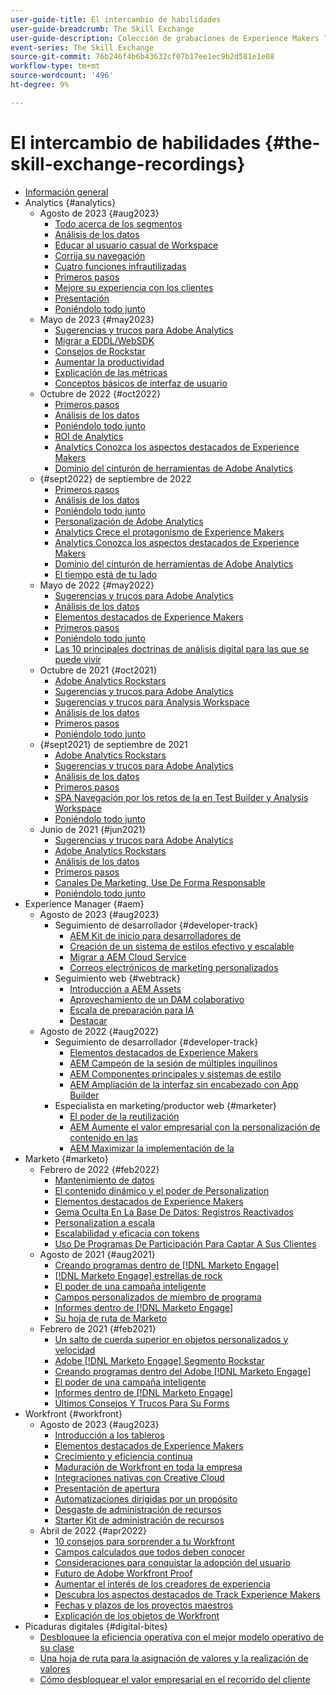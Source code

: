 ```yaml
---
user-guide-title: El intercambio de habilidades
user-guide-breadcrumb: The Skill Exchange
user-guide-description: Colección de grabaciones de Experience Makers The Skill Exchange
event-series: The Skill Exchange
source-git-commit: 76b246f4b6b43632cf07b17ee1ec9b2d581e1e08
workflow-type: tm+mt
source-wordcount: '496'
ht-degree: 9%

---
```



# El intercambio de habilidades {#the-skill-exchange-recordings}

+ [Información general](overview.md)
+ Analytics {#analytics}
   + Agosto de 2023 {#aug2023}
      + [Todo acerca de los segmentos](analytics/aug2023/spotlight-segments.md)
      + [Análisis de los datos](analytics/aug2023/analyze-the-data.md)
      + [Educar al usuario casual de Workspace](analytics/aug2023/spotlight-workspace-user.md)
      + [Corrija su navegación](analytics/aug2023/fix-navigation.md)
      + [Cuatro funciones infrautilizadas](analytics/aug2023/data-analysis.md)
      + [Primeros pasos](analytics/aug2023/getting-started.md)
      + [Mejore su experiencia con los clientes](analytics/aug2023/anti-conversion.md)
      + [Presentación](analytics/aug2023/keynote.md)
      + [Poniéndolo todo junto](analytics/aug2023/putting-together.md)
   + Mayo de 2023 {#may2023}
      + [Sugerencias y trucos para Adobe Analytics](analytics/may2023/tips-and-tricks.md)
      + [Migrar a EDDL/WebSDK](analytics/may2023/migrate.md)
      + [Consejos de Rockstar](analytics/may2023/rockstar-tips.md)
      + [Aumentar la productividad](analytics/may2023/productivity.md)
      + [Explicación de las métricas](analytics/may2023/metrics.md)
      + [Conceptos básicos de interfaz de usuario](analytics/may2023/user-interface.md)
   + Octubre de 2022 {#oct2022}
      + [Primeros pasos](analytics/oct2022/getting-started.md)
      + [Análisis de los datos](analytics/oct2022/analyzing-the-data.md)
      + [Poniéndolo todo junto](analytics/oct2022/putting-it-all-together.md)
      + [ROI de Analytics](analytics/oct2022/analytics-roi.md)
      + [Analytics Conozca los aspectos destacados de Experience Makers](analytics/oct2022/spotlight.md)
      + [Dominio del cinturón de herramientas de Adobe Analytics](analytics/oct2022/toolbelt.md)
   + {#sept2022} de septiembre de 2022
      + [Primeros pasos](analytics/sept2022/getting-started.md)
      + [Análisis de los datos](analytics/sept2022/analyzing-the-data.md)
      + [Poniéndolo todo junto](analytics/sept2022/putting-it-all-together.md)
      + [Personalización de Adobe Analytics](analytics/sept2022/making-analytics-your-own.md)
      + [Analytics Crece el protagonismo de Experience Makers](analytics/sept2022/grow-spotlight.md)
      + [Analytics Conozca los aspectos destacados de Experience Makers](analytics/sept2022/learn-spotlight.md)
      + [Dominio del cinturón de herramientas de Adobe Analytics](analytics/sept2022/toolbelt.md)
      + [El tiempo está de tu lado](analytics/sept2022/time-is-on-your-side.md)
   + Mayo de 2022 {#may2022}
      + [Sugerencias y trucos para Adobe Analytics](analytics/may2022/tips-and-tricks.md)
      + [Análisis de los datos](analytics/may2022/analyze-data.md)
      + [Elementos destacados de Experience Makers](analytics/may2022/experience-makers-spotlight.md)
      + [Primeros pasos](analytics/may2022/getting-started.md)
      + [Poniéndolo todo junto](analytics/may2022/putting-all-together.md)
      + [Las 10 principales doctrinas de análisis digital para las que se puede vivir](analytics/may2022/top-ten.md)
   + Octubre de 2021 {#oct2021}
      + [Adobe Analytics Rockstars](analytics/oct2021/analytics-rockstars.md)
      + [Sugerencias y trucos para Adobe Analytics](analytics/oct2021/tips-and-tricks.md)
      + [Sugerencias y trucos para Analysis Workspace](analytics/oct2021/analysis-workspace-tips-and-tricks.md)
      + [Análisis de los datos](analytics/oct2021/analyze-data.md)
      + [Primeros pasos](analytics/oct2021/getting-started.md)
      + [Poniéndolo todo junto](analytics/oct2021/putting-all-together.md)
   + {#sept2021} de septiembre de 2021
      + [Adobe Analytics Rockstars](analytics/sept2021/analytics-rockstars.md)
      + [Sugerencias y trucos para Adobe Analytics](analytics/sept2021/tips-and-tricks.md)
      + [Análisis de los datos](analytics/sept2021/analyze-data.md)
      + [Primeros pasos](analytics/sept2021/getting-started.md)
      + [SPA Navegación por los retos de la en Test Builder y Analysis Workspace](analytics/sept2021/navigate-spa.md)
      + [Poniéndolo todo junto](analytics/sept2021/putting-all-together.md)
   + Junio de 2021 {#jun2021}
      + [Sugerencias y trucos para Adobe Analytics](analytics/jun2021/tips-and-tricks.md)
      + [Adobe Analytics Rockstars](analytics/jun2021/analytics-rockstars.md)
      + [Análisis de los datos](analytics/jun2021/analyze-data.md)
      + [Primeros pasos](analytics/jun2021/getting-started.md)
      + [Canales De Marketing, Use De Forma Responsable](analytics/jun2021/marketing-channels.md)
      + [Poniéndolo todo junto](analytics/jun2021/putting-all-together.md)
+ Experience Manager {#aem}
   + Agosto de 2023 {#aug2023}
      + Seguimiento de desarrollador {#developer-track}
         + [AEM Kit de inicio para desarrolladores de](aem/aug2023/deploy-new-project.md)
         + [Creación de un sistema de estilos efectivo y escalable](aem/aug2023/scalable-style-system.md)
         + [Migrar a AEM Cloud Service](aem/aug2023/migrate-to-aemcs.md)
         + [Correos electrónicos de marketing personalizados](aem/aug2023/personalized-marketing-emails.md)
      + Seguimiento web {#webtrack}
         + [Introducción a AEM Assets](aem/aug2023/getting-started-aem-assets.md)
         + [Aprovechamiento de un DAM colaborativo](aem/aug2023/collaborative-dam.md)
         + [Escala de preparación para IA](aem/aug2023/metadata.md)
         + [Destacar](aem/aug2023/spotlight.md)
   + Agosto de 2022 {#aug2022}
      + Seguimiento de desarrollador {#developer-track}
         + [Elementos destacados de Experience Makers](aem/aug2022/spotlight.md)
         + [AEM Campeón de la sesión de múltiples inquilinos](aem/aug2022/multi-tenancy.md)
         + [AEM Componentes principales y sistemas de estilo](aem/aug2022/core-components.md)
         + [AEM Ampliación de la interfaz sin encabezado con App Builder](aem/aug2022/app-builder.md)
      + Especialista en marketing/productor web {#marketer}
         + [El poder de la reutilización](aem/aug2022/reusability.md)
         + [AEM Aumente el valor empresarial con la personalización de contenido en las](aem/aug2022/personalization.md)
         + [AEM Maximizar la implementación de la](aem/aug2022/implementation.md)
+ Marketo {#marketo}
   + Febrero de 2022 {#feb2022}
      + [Mantenimiento de datos](marketo/feb2022/data-maintenance.md)
      + [El contenido dinámico y el poder de Personalization](marketo/feb2022/dynamic-content.md)
      + [Elementos destacados de Experience Makers](marketo/feb2022/experience-makers-spotlight.md)
      + [Gema Oculta En La Base De Datos: Registros Reactivados](marketo/feb2022/hidden-gems.md)
      + [Personalization a escala](marketo/feb2022/personalization-at-scale.md)
      + [Escalabilidad y eficacia con tokens](marketo/feb2022/using-tokens.md)
      + [Uso De Programas De Participación Para Captar A Sus Clientes](marketo/feb2022/utilize-engagement-programs.md)
   + Agosto de 2021 {#aug2021}
      + [Creando programas dentro de  [!DNL Marketo Engage]](marketo/aug2021/create-programs.md)
      + [[!DNL Marketo Engage] estrellas de rock](marketo/aug2021/engage-rockstars.md)
      + [El poder de una campaña inteligente](marketo/aug2021/smart-campaign.md)
      + [Campos personalizados de miembro de programa](marketo/aug2021/program-member-custom-fields.md)
      + [Informes dentro de  [!DNL Marketo Engage]](marketo/aug2021/reporting.md)
      + [Su hoja de ruta de Marketo](marketo/aug2021/marketo-roadmap.md)
   + Febrero de 2021 {#feb2021}
      + [Un salto de cuerda superior en objetos personalizados y velocidad](marketo/feb2021/custom-objects.md)
      + [Adobe [!DNL Marketo Engage] Segmento Rockstar](marketo/feb2021/rockstar.md)
      + [Creando programas dentro del Adobe  [!DNL Marketo Engage]](marketo/feb2021/create-programs.md)
      + [El poder de una campaña inteligente](marketo/feb2021/power-of-smart-campaign.md)
      + [Informes dentro de  [!DNL Marketo Engage]](marketo/feb2021/reporting-within-marketo.md)
      + [Últimos Consejos Y Trucos Para Su Forms](marketo/feb2021/forms-tips-and-tricks.md)
+ Workfront {#workfront}
   + Agosto de 2023 {#aug2023}
      + [Introducción a los tableros](workfront/aug2023/introduction-to-boards.md)
      + [Elementos destacados de Experience Makers](workfront/aug2023/spotlight.md)
      + [Crecimiento y eficiencia continua](workfront/aug2023/growth-continued-efficiencies.md)
      + [Maduración de Workfront en toda la empresa](workfront/aug2023/workfront-across-enterprise.md)
      + [Integraciones nativas con Creative Cloud](workfront/aug2023/native-integtrations.md)
      + [Presentación de apertura](workfront/aug2023/opening-keynote.md)
      + [Automatizaciones dirigidas por un propósito](workfront/aug2023/automations.md)
      + [Desgaste de administración de recursos](workfront/aug2023/resource-management-burnout.md)
      + [Starter Kit de administración de recursos](workfront/aug2023/resource-management-starter-kit.md)
   + Abril de 2022 {#apr2022}
      + [10 consejos para sorprender a tu Workfront](workfront/apr2022/ten-tips.md)
      + [Campos calculados que todos deben conocer](workfront/apr2022/calculated-fields.md)
      + [Consideraciones para conquistar la adopción del usuario](workfront/apr2022/user-adoption.md)
      + [Futuro de Adobe Workfront Proof](workfront/apr2022/workfront-proof.md)
      + [Aumentar el interés de los creadores de experiencia](workfront/apr2022/grow-track-spotlight.md)
      + [Descubra los aspectos destacados de Track Experience Makers](workfront/apr2022/learn-track-spotlight.md)
      + [Fechas y plazos de los proyectos maestros](workfront/apr2022/projects-dates-timelines.md)
      + [Explicación de los objetos de Workfront](workfront/apr2022/understanding-objects.md)
+ Picaduras digitales {#digital-bites}
   + [Desbloquee la eficiencia operativa con el mejor modelo operativo de su clase](digital-bites/operational-model.md)
   + [Una hoja de ruta para la asignación de valores y la realización de valores](digital-bites/roadmap.md)
   + [Cómo desbloquear el valor empresarial en el recorrido del cliente](digital-bites/business-value.md)
